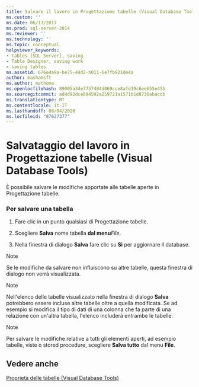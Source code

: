 ```yaml
---
title: Salvare il lavoro in Progettazione tabelle (Visual Database Tools) | Microsoft Docs
ms.custom: ''
ms.date: 06/13/2017
ms.prod: sql-server-2014
ms.reviewer: ''
ms.technology: ''
ms.topic: conceptual
helpviewer_keywords:
- tables [SQL Server], saving
- Table Designer, saving work
- saving tables
ms.assetid: 676e4a9a-be75-44d2-b011-6e7fb921de4a
author: mashamsft
ms.author: mathoma
ms.openlocfilehash: 89005a34e7757404d069cce8afd19c6ee655e455
ms.sourcegitcommit: ad4d92dce894592a259721a1571b1d8736abacdb
ms.translationtype: MT
ms.contentlocale: it-IT
ms.lasthandoff: 08/04/2020
ms.locfileid: "87627377"
---
```

# <a name="save-your-work-in-table-designer-visual-database-tools"></a>Salvataggio del lavoro in Progettazione tabelle (Visual Database Tools)
  È possibile salvare le modifiche apportate alle tabelle aperte in Progettazione tabelle.  
  
### <a name="to-save-a-table"></a>Per salvare una tabella  
  
1.  Fare clic in un punto qualsiasi di Progettazione tabelle.  
  
2.  Scegliere **Salva** nome tabella **dal menu**_File_.  
  
3.  Nella finestra di dialogo **Salva** fare clic su **Sì** per aggiornare il database.  
  
> [!NOTE]  
>  Se le modifiche da salvare non influiscono su altre tabelle, questa finestra di dialogo non verrà visualizzata.  
  
> [!NOTE]  
>  Nell'elenco delle tabelle visualizzato nella finestra di dialogo **Salva** potrebbero essere incluse altre tabelle oltre a quella modificata. Se ad esempio si modifica il tipo di dati di una colonna che fa parte di una relazione con un'altra tabella, l'elenco includerà entrambe le tabelle.  
  
> [!NOTE]  
>  Per salvare le modifiche relative a tutti gli elementi aperti, ad esempio tabelle, viste o stored procedure, scegliere **Salva tutto** dal menu **File**.  
  
## <a name="see-also"></a>Vedere anche  
 [Proprietà delle tabelle &#40;Visual Database Tools&#41;](../ssms/visual-db-tools/visual-database-tools.md)  
  
  
